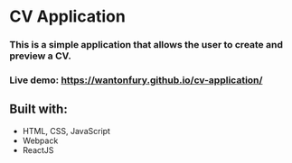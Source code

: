 # CV Application

### This is a simple application that allows the user to create and preview a CV.

### Live demo: https://wantonfury.github.io/cv-application/

## Built with:
- HTML, CSS, JavaScript
- Webpack
- ReactJS